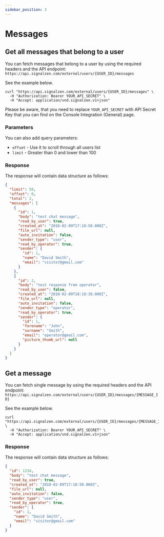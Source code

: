 ```yaml
---
sidebar_position: 3
---
```


# Messages

## Get all messages that belong to a user

You can fetch messages that belong to a user by using the required headers and the API endpoint: `https://api.signalzen.com/external/users/{USER_ID}/messages`

See the example below.

```shell
curl "https://api.signalzen.com/external/users/{USER_ID}/messages" \
  -H "Authorization: Bearer YOUR_API_SECRET" \
  -H "Accept: application/vnd.signalzen.v1+json"
```

Please be aware, that you need to replace `YOUR_API_SECRET` with API Secret Key that you can find on the Console Integration (General) page.

### Parameters

You can also add query parameters:
* `offset` - Use it to scroll through all users list
* `limit` - Greater than 0 and lower than 100

### Response
The response will contain data structure as follows:

```json
{
  "limit": 50,
  "offset": 0,
  "total": 2,
  "messages": [
    {
      "id": 1,
      "body": "test chat message",
      "read_by_user": true,
      "created_at": "2018-02-09T17:18:50.000Z",
      "file_url": null,
      "auto_invitation": false,
      "sender_type": "user",
      "read_by_operator": true,
      "sender": {
        "id": 1,
        "name": "David Smith",
        "email": "visitor@gmail.com"
      }
    },
    {
      "id": 2,
      "body": "test response from operator",
      "read_by_user": false,
      "created_at": "2018-02-09T18:18:38.000Z",
      "file_url": null,
      "auto_invitation": false,
      "sender_type": "operator",
      "read_by_operator": true,
      "sender": {
        "id": 1,
        "forename": "John",
        "surname": "Smith",
        "email": "operator@gmail.com",
        "picture_thumb_url": null
      }
    }
  ]
}
```

## Get a message
You can fetch single message by using the required headers and the API endpoint: `https://api.signalzen.com/external/users/{USER_ID}/messages/{MESSAGE_ID}`

See the example below.

```shell
curl "https://api.signalzen.com/external/users/{USER_ID}/messages/{MESSAGE_ID}" \
  -H "Authorization: Bearer YOUR_API_SECRET" \
  -H "Accept: application/vnd.signalzen.v1+json"
```

### Response
The response will contain data structure as follows:

```json
{
  "id": 1234,
  "body": "test chat message",
  "read_by_user": true,
  "created_at": "2018-02-09T17:18:50.000Z",
  "file_url": null,
  "auto_invitation": false,
  "sender_type": "user",
  "read_by_operator": true,
  "sender": {
    "id": 1,
    "name": "David Smith",
    "email": "visitor@gmail.com"
  }
}
```
